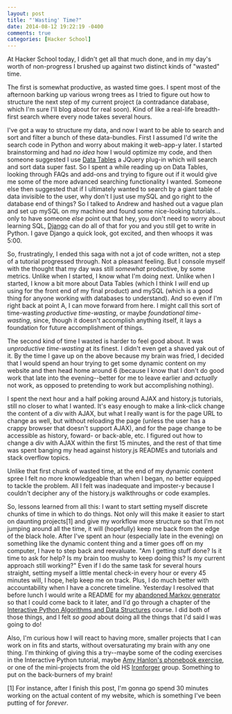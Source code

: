 ```yaml
---
layout: post
title: "'Wasting' Time?"
date: 2014-08-12 19:22:19 -0400
comments: true
categories: [Hacker School]
---
```

At Hacker School today, I didn't get all that much done, and in my day's worth of non-progress I brushed up against two distinct kinds of "wasted" time.

The first is somewhat productive, as wasted time goes. I spent most of the afternoon barking up various wrong trees as I tried to figure out how to structure the next step of my current project (a contradance database, which I'm sure I'll blog about for real soon). Kind of like a real-life breadth-first search where every node takes several hours.

I've got a way to structure my data, and now I want to be able to search and sort and filter a bunch of these data-bundles. First I assumed I'd write the search code in Python and worry about making it web-app-y later. I started brainstorming and had _no idea_ how I would optimize my code, and then someone suggested I use [Data Tables](datatables.net) a JQuery plug-in which will search and sort data super fast. So I spent a while reading up on Data Tables, looking through FAQs and add-ons and trying to figure out if it would give me some of the more advanced searching functionality I wanted. Someone else then suggested that if I ultimately wanted to search by a giant table of data invisible to the user, why don't I just use mySQL and go right to the database end of things? So I talked to Andrew and hashed out a vague plan and set up mySQL on my machine and found some nice-looking tutorials... only to have someone _else_ point out that hey, you don't need to worry about learning SQL, [Django](https://www.djangoproject.com) can do all of that for you and you still get to write in Python. I gave Django a quick look, got excited, and then whoops it was 5:00.<!-- more -->

So, frustratingly, I ended this saga with not a jot of code written, not a step of a tutorial progressed through. Not a pleasant feeling. But I console myself with the thought that my day was still _somewhat_ productive, by some metrics. Unlike when I started, I know what I'm doing next. Unlike when I started, I know a bit more about Data Tables (which I think I _will_ end up using for the front end of my final product) and mySQL (which is a good thing for anyone working with databases to understand). And so even if I'm right back at point A, I can move forward from here. I might call this sort of time-wasting *productive time-wasting*, or maybe *foundational time-wasting*, since, though it doesn't accomplish anything itself, it lays a foundation for future accomplishment of things.

The second kind of time I wasted is harder to feel good about. It was *unproductive time-wasting* at its finest. I didn't even get a shaved yak out of it. By the time I gave up on the above because my brain was fried, I decided that I would spend an hour trying to get some dynamic content on my website and then head home around 6 (because I know that I don't do good work that late into the evening--better for me to leave earlier and _actually_ not work, as opposed to pretending to work but accomplishing nothing).

I spent the next hour and a half poking around AJAX and history.js tutorials, still no closer to what I wanted. It's easy enough to make a link-click change the content of a div with AJAX, but what I really want is for the page URL to change as well, but without reloading the page (unless the user has a crappy browser that doesn't support AJAX), and for the page change to be accessible as history, foward- or back-able, etc. I figured out how to change a div with AJAX within the first 15 minutes, and the rest of that time was spent banging my head against history.js READMEs and tutorials and stack overflow topics.

Unlike that first chunk of wasted time, at the end of my dynamic content spree I felt no more knowledgeable than when I began, no better equipped to tackle the problem. All I felt was inadequate and imposter-y because I couldn't decipher any of the history.js walkthroughs or code examples.

So, lessons learned from all this: I want to start setting myself discrete chunks of time in which to do things. Not only will this make it easier to start on daunting projects[1] and give my workflow more structure so that I'm not jumping around all the time, it will (hopefully) keep me back from the edge of the black hole. After I've spent an hour (especially late in the evening) on something like the dynamic content thing and a timer goes off on my computer, I have to step back and reevaluate. "Am I getting stuff done? Is it time to ask for help? Is my brain too mushy to keep doing this? Is my current approach still working?" Even if I do the same task for several hours straight, setting myself a little mental check-in every hour or every 45 minutes will, I hope, help keep me on track. Plus, I do much better with accountability when I have a concrete timeline. Yesterday I resolved that before lunch I would write a README for my [abandoned Markov generator](https://github.com/maianess/markovgen) so that I could come back to it later, and I'd go through a chapter of the [Interactive Python Algorithms and Data Structures](http://interactivepython.org/runestone/static/pythonds/index.html) course. I did both of those things, and I felt _so good_ about doing all the things that I'd said I was going to do!

Also, I'm curious how I will react to having more, smaller projects that I can work on in fits and starts, without oversaturating my brain with any one thing. I'm thinking of giving this a try--maybe some of the coding exercises in the Interactive Python tutorial, maybe [Amy Hanlon's phonebook exercise](http://mathamy.com/pages/phonebook.html), or one of the mini-projects from the old HS [Ironforger](https://hackpad.com/Iron-Forger-kEmauANGcV5) group. Something to put on the back-burners of my brain!

[1] For instance, after I finish this post, I'm gonna go spend 30 minutes working on the actual content of my website, which is something I've been putting of for _forever_.